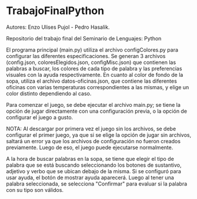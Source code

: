 # TrabajoFinalPython

Autores: Enzo Ulises Pujol - Pedro Hasalik.

Repositorio del trabajo final del Seminario de Lenguajes: Python

El programa principal (main.py) utiliza el archivo configColores.py para configurar las diferentes especificaciones.
Se generan 3 archivos (config.json, coloresElegidos.json, configMisc.json) que contienen las palabras a buscar, los colores de cada
tipo de palabra y las preferencias visuales con la ayuda respectivamente. En cuanto al color de fondo de la sopa, utiliza el archivo
datos-oficinas.json, que contiene las diferentes oficinas con varias temperaturas correspondientes a las mismas, y elige un color
distinto dependiendo al caso.

Para comenzar el juego, se debe ejecutar el archivo main.py; se tiene la opción de jugar directamente con una configuración previa,
o la opción de configurar el juego a gusto. 

NOTA: Al descargar por primera vez el juego sin los archivos, se debe configurar el primer juego, ya que si se elige la opción de jugar sin archivos, saltará un error ya que los archivos de configuración no fueron creados previamente. Luego de eso, el juego puede ejecutarse normalmente.

A la hora de buscar palabras en la sopa, se tiene que elegir el tipo de palabra que se está buscando seleccionando los botones
de sustantivo, adjetivo y verbo que se ubican debajo de la misma. Si se configuró para usar ayuda, el botón de mostrar ayuda
aparecerá. Luego al tener una palabra seleccionada, se selecciona "Confirmar" para evaluar si la palabra con su tipo son válidos.

